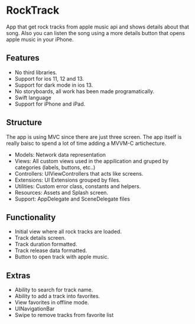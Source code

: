 # RockTrack

App that get  rock tracks from apple music api and shows details about that song. Also you can listen the song using a more details button that opens apple music in your iPhone.

## Features

- No third libraries.
- Support for ios 11, 12 and 13.
- Support for dark mode in ios 13.
- No storyboards, all work has been made programatically.
- Swift language
- Support for iPhone and iPad.

## Structure

The app is using  MVC  since there are just three screen. The app itself is really baisc to spend a lot of time adding a MVVM-C artichecture.

- Models: Network data representation
- Views: All custom views used in the appilication and gruped by categories (labels, buttons, etc..)
- Controllers: UIViewControllers that acts like screens.
- Extensions: UI Extensions grouped by files.
- Utilities: Custom error class, constants and helpers.
- Resources: Assets and Splash screen.
- Support: AppDelegate and SceneDelegate files

## Functionality

- Initial view where all rock tracks are loaded.
- Track details screen.
- Track duration formatted.
- Track release data formatted.
- Button to open track with apple music.

## Extras

- Ability to search for track name.
- Ability to add a track into favorites.
- View favorites in offline mode.
- UINavigationBar
- Swipe to remove tracks from favorite list
